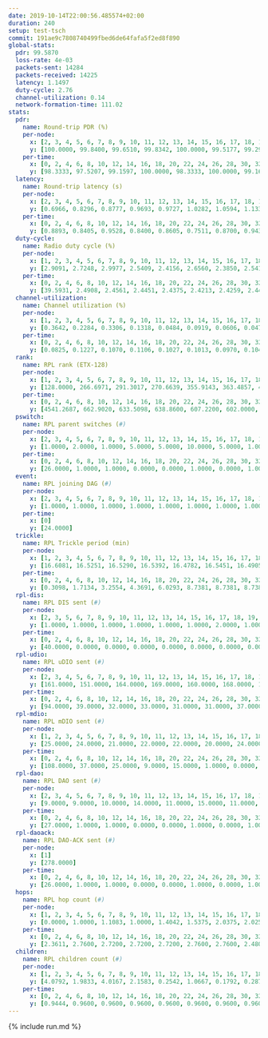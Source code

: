 ```yaml
---
date: 2019-10-14T22:00:56.485574+02:00
duration: 240
setup: test-tsch
commit: 191ae9c7808740499fbed6de64fafa5f2ed8f890
global-stats:
  pdr: 99.5870
  loss-rate: 4e-03
  packets-sent: 14284
  packets-received: 14225
  latency: 1.1497
  duty-cycle: 2.76
  channel-utilization: 0.14
  network-formation-time: 111.02
stats:
  pdr:
    name: Round-trip PDR (%)
    per-node:
      x: [2, 3, 4, 5, 6, 7, 8, 9, 10, 11, 12, 13, 14, 15, 16, 17, 18, 19, 20, 21, 22, 23, 24, 25]
      y: [100.0000, 99.8400, 99.6510, 99.8342, 100.0000, 99.5177, 99.2982, 99.2883, 99.6558, 99.8344, 99.8413, 100.0000, 99.3300, 99.4774, 99.8358, 99.6667, 99.3367, 99.3186, 99.1468, 99.1935, 100.0000, 99.4819, 99.3031, 99.1379]
    per-time:
      x: [0, 2, 4, 6, 8, 10, 12, 14, 16, 18, 20, 22, 24, 26, 28, 30, 32, 34, 36, 38, 40, 42, 44, 46, 48, 50, 52, 54, 56, 58, 60, 62, 64, 66, 68, 70, 72, 74, 76, 78, 80, 82, 84, 86, 88, 90, 92, 94, 96, 98, 100, 102, 104, 106, 108, 110, 112, 114, 116, 118, 120, 122, 124, 126, 128, 130, 132, 134, 136, 138, 140, 142, 144, 146, 148, 150, 152, 154, 156, 158, 160, 162, 164, 166, 168, 170, 172, 174, 176, 178, 180, 182, 184, 186, 188, 190, 192, 194, 196, 198, 200, 202, 204, 206, 208, 210, 212, 214, 216, 218, 220, 222, 224, 226, 228, 230, 232, 234, 236, 238]
      y: [98.3333, 97.5207, 99.1597, 100.0000, 98.3333, 100.0000, 99.1667, 99.1597, 98.3471, 99.1597, 100.0000, 100.0000, 100.0000, 100.0000, 96.6942, 100.0000, 100.0000, 99.1667, 100.0000, 100.0000, 100.0000, 100.0000, 100.0000, 100.0000, 100.0000, 100.0000, 100.0000, 100.0000, 100.0000, 100.0000, 100.0000, 100.0000, 100.0000, 100.0000, 99.1667, 100.0000, 100.0000, 99.1667, 100.0000, 100.0000, 100.0000, 100.0000, 99.1667, 100.0000, 99.1667, 100.0000, 100.0000, 97.5000, 99.1667, 100.0000, 100.0000, 100.0000, 100.0000, 100.0000, 98.3333, 100.0000, 100.0000, 100.0000, 99.1667, 98.3333, 100.0000, 100.0000, 100.0000, 98.3333, 100.0000, 100.0000, 97.5000, 99.1597, 100.0000, 99.1667, 100.0000, 99.1667, 99.1667, 99.1667, 99.1667, 99.1667, 99.1667, 100.0000, 99.1667, 100.0000, 100.0000, 100.0000, 100.0000, 99.1667, 98.3333, 100.0000, 100.0000, 100.0000, 100.0000, 100.0000, 100.0000, 100.0000, 100.0000, 100.0000, 100.0000, 99.1667, 100.0000, 100.0000, 100.0000, 100.0000, 99.1667, 99.1667, 100.0000, 100.0000, 98.3333, 100.0000, 100.0000, 100.0000, 99.1667, 99.1667, 100.0000, 100.0000, 99.1667, 100.0000, 100.0000, 100.0000, 100.0000, 100.0000, 97.5000, 100.0000]
  latency:
    name: Round-trip latency (s)
    per-node:
      x: [2, 3, 4, 5, 6, 7, 8, 9, 10, 11, 12, 13, 14, 15, 16, 17, 18, 19, 20, 21, 22, 23, 24, 25]
      y: [0.6966, 0.8296, 0.8777, 0.9693, 0.9727, 1.0282, 1.0594, 1.1333, 0.9966, 1.1952, 1.1524, 0.9445, 1.1768, 1.1603, 1.0364, 1.2608, 1.1862, 1.1867, 1.4204, 1.4258, 1.3464, 1.5839, 1.4834, 1.5181]
    per-time:
      x: [0, 2, 4, 6, 8, 10, 12, 14, 16, 18, 20, 22, 24, 26, 28, 30, 32, 34, 36, 38, 40, 42, 44, 46, 48, 50, 52, 54, 56, 58, 60, 62, 64, 66, 68, 70, 72, 74, 76, 78, 80, 82, 84, 86, 88, 90, 92, 94, 96, 98, 100, 102, 104, 106, 108, 110, 112, 114, 116, 118, 120, 122, 124, 126, 128, 130, 132, 134, 136, 138, 140, 142, 144, 146, 148, 150, 152, 154, 156, 158, 160, 162, 164, 166, 168, 170, 172, 174, 176, 178, 180, 182, 184, 186, 188, 190, 192, 194, 196, 198, 200, 202, 204, 206, 208, 210, 212, 214, 216, 218, 220, 222, 224, 226, 228, 230, 232, 234, 236, 238]
      y: [0.8893, 0.8405, 0.9528, 0.8400, 0.8605, 0.7511, 0.8700, 0.9432, 0.8579, 0.9027, 0.8245, 0.8234, 0.8505, 0.8367, 0.7906, 0.7135, 0.7237, 0.7028, 0.6959, 0.7409, 0.7269, 0.6310, 0.7414, 0.6536, 0.6948, 0.7081, 0.6780, 0.7911, 0.7312, 0.7460, 0.7341, 0.6992, 0.6367, 0.6578, 0.6528, 0.7219, 0.7813, 0.7453, 0.7493, 0.7052, 0.6633, 0.7235, 0.7904, 0.8045, 0.7602, 0.7259, 0.7200, 0.8486, 0.9246, 0.8477, 0.9135, 0.9933, 0.8828, 0.9507, 1.0411, 0.9945, 0.8542, 0.8511, 0.8379, 1.2650, 1.2919, 0.9780, 1.0028, 0.9429, 0.8561, 1.3221, 1.6987, 1.5027, 1.2727, 1.1375, 0.9856, 1.3308, 1.6815, 1.6455, 1.4733, 1.1876, 0.9479, 1.3360, 1.6515, 1.6305, 1.5994, 1.6018, 1.3863, 1.4554, 1.6387, 1.6257, 1.6039, 1.6291, 1.6051, 1.6033, 1.6572, 1.6171, 1.5976, 1.5780, 1.6324, 1.6011, 1.6280, 1.6539, 1.6237, 1.6766, 1.6453, 1.6084, 1.5487, 1.6227, 1.6052, 1.5959, 1.6417, 1.5835, 1.6270, 1.5865, 1.6195, 1.6476, 1.6986, 1.6438, 1.6451, 1.6462, 1.6159, 1.6363, 1.7129, 2.0950]
  duty-cycle:
    name: Radio duty cycle (%)
    per-node:
      x: [1, 2, 3, 4, 5, 6, 7, 8, 9, 10, 11, 12, 13, 14, 15, 16, 17, 18, 19, 20, 21, 22, 23, 24, 25]
      y: [2.9091, 2.7248, 2.9977, 2.5409, 2.4156, 2.6560, 2.3850, 2.5413, 2.5864, 2.6234, 2.6920, 2.7376, 2.8729, 2.5868, 2.7215, 2.8174, 2.7616, 2.8231, 2.7574, 2.8952, 2.8031, 2.7604, 2.8053, 2.8940, 2.9256]
    per-time:
      x: [0, 2, 4, 6, 8, 10, 12, 14, 16, 18, 20, 22, 24, 26, 28, 30, 32, 34, 36, 38, 40, 42, 44, 46, 48, 50, 52, 54, 56, 58, 60, 62, 64, 66, 68, 70, 72, 74, 76, 78, 80, 82, 84, 86, 88, 90, 92, 94, 96, 98, 100, 102, 104, 106, 108, 110, 112, 114, 116, 118, 120, 122, 124, 126, 128, 130, 132, 134, 136, 138, 140, 142, 144, 146, 148, 150, 152, 154, 156, 158, 160, 162, 164, 166, 168, 170, 172, 174, 176, 178, 180, 182, 184, 186, 188, 190, 192, 194, 196, 198, 200, 202, 204, 206, 208, 210, 212, 214, 216, 218, 220, 222, 224, 226, 228, 230, 232, 234, 236, 238]
      y: [39.5931, 2.4908, 2.4561, 2.4451, 2.4375, 2.4213, 2.4259, 2.4443, 2.4496, 2.4376, 2.4581, 2.4313, 2.4301, 2.4270, 2.4448, 2.4333, 2.3987, 2.4108, 2.4046, 2.4073, 2.4068, 2.4054, 2.3887, 2.4178, 2.4023, 2.3989, 2.4028, 2.3933, 2.4353, 2.4172, 2.3891, 2.4221, 2.4138, 2.3934, 2.3986, 2.3877, 2.3953, 2.3949, 2.4085, 2.4097, 2.4019, 2.3982, 2.4049, 2.4248, 2.4034, 2.4028, 2.3968, 2.4059, 2.4277, 2.4338, 2.4099, 2.4285, 2.4285, 2.4185, 2.3930, 2.4145, 2.3942, 2.4299, 2.4018, 2.4046, 2.3929, 2.4075, 2.3872, 2.3978, 2.4032, 2.3989, 2.3970, 2.4033, 2.4057, 2.3996, 2.4091, 2.4190, 2.3996, 2.4198, 2.4313, 2.4149, 2.4189, 3.0738, 2.8702, 2.8455, 2.6557, 2.4024, 2.4111, 2.4214, 2.4146, 2.4278, 2.4072, 2.4053, 2.4055, 2.3967, 2.4178, 2.4099, 2.4130, 2.4098, 2.4023, 2.4006, 2.4164, 2.4057, 2.4139, 2.4070, 2.4058, 2.4149, 2.4107, 2.3980, 2.4199, 2.4126, 2.4111, 2.4229, 2.4075, 2.4216, 2.4161, 2.4126, 2.4389, 2.4322, 2.4107, 2.4202, 2.4127, 2.4210, 2.4214, 2.4370]
  channel-utilization:
    name: Channel utilization (%)
    per-node:
      x: [1, 2, 3, 4, 5, 6, 7, 8, 9, 10, 11, 12, 13, 14, 15, 16, 17, 18, 19, 20, 21, 22, 23, 24, 25]
      y: [0.3642, 0.2284, 0.3306, 0.1318, 0.0484, 0.0919, 0.0606, 0.0472, 0.0511, 0.0605, 0.0332, 0.0332, 0.2810, 0.0326, 0.0559, 0.1877, 0.0696, 0.0745, 0.0458, 0.0402, 0.0619, 0.0481, 0.0320, 0.0311, 0.0343]
    per-time:
      x: [0, 2, 4, 6, 8, 10, 12, 14, 16, 18, 20, 22, 24, 26, 28, 30, 32, 34, 36, 38, 40, 42, 44, 46, 48, 50, 52, 54, 56, 58, 60, 62, 64, 66, 68, 70, 72, 74, 76, 78, 80, 82, 84, 86, 88, 90, 92, 94, 96, 98, 100, 102, 104, 106, 108, 110, 112, 114, 116, 118, 120, 122, 124, 126, 128, 130, 132, 134, 136, 138, 140, 142, 144, 146, 148, 150, 152, 154, 156, 158, 160, 162, 164, 166, 168, 170, 172, 174, 176, 178, 180, 182, 184, 186, 188, 190, 192, 194, 196, 198, 200, 202, 204, 206, 208, 210, 212, 214, 216, 218, 220, 222, 224, 226, 228, 230, 232, 234, 236, 238]
      y: [0.0825, 0.1227, 0.1070, 0.1106, 0.1027, 0.1013, 0.0970, 0.1040, 0.1089, 0.1101, 0.1144, 0.1013, 0.1026, 0.0922, 0.1104, 0.1019, 0.0861, 0.0860, 0.0944, 0.0906, 0.0878, 0.0872, 0.0844, 0.0903, 0.0855, 0.0852, 0.0865, 0.0846, 0.1012, 0.0956, 0.0853, 0.0961, 0.0895, 0.0844, 0.0836, 0.0814, 0.0847, 0.0825, 0.0927, 0.0918, 0.0880, 0.0845, 0.0865, 0.0974, 0.0882, 0.0902, 0.0844, 0.0864, 0.1002, 0.1016, 0.0924, 0.1038, 0.0984, 0.0983, 0.0785, 0.0949, 0.0843, 0.1012, 0.0871, 0.0901, 0.0846, 0.0907, 0.0830, 0.0907, 0.0942, 0.0854, 0.0860, 0.0905, 0.0926, 0.0883, 0.0974, 0.0988, 0.0860, 0.0972, 0.0997, 0.0925, 0.0932, 0.4324, 0.2944, 0.2868, 0.1837, 0.0872, 0.0946, 0.0939, 0.0915, 0.0955, 0.0856, 0.0880, 0.0876, 0.0834, 0.0921, 0.0910, 0.0894, 0.0863, 0.0858, 0.0859, 0.0917, 0.0890, 0.0926, 0.0887, 0.0914, 0.0910, 0.0849, 0.0829, 0.0941, 0.0881, 0.0908, 0.0929, 0.0839, 0.0936, 0.0940, 0.0853, 0.0996, 0.0979, 0.0905, 0.0935, 0.0906, 0.0928, 0.0938, 0.1026]
  rank:
    name: RPL rank (ETX-128)
    per-node:
      x: [1, 2, 3, 4, 5, 6, 7, 8, 9, 10, 11, 12, 13, 14, 15, 16, 17, 18, 19, 20, 21, 22, 23, 24, 25]
      y: [128.0000, 266.6971, 291.3017, 270.6639, 355.9143, 363.4857, 439.7120, 476.9837, 469.8423, 435.6452, 571.0488, 700.4262, 461.3649, 841.8381, 780.3811, 488.7045, 770.2757, 586.6286, 627.4367, 670.4960, 618.3388, 631.4733, 741.4819, 735.4462, 751.2778]
    per-time:
      x: [0, 2, 4, 6, 8, 10, 12, 14, 16, 18, 20, 22, 24, 26, 28, 30, 32, 34, 36, 38, 40, 42, 44, 46, 48, 50, 52, 54, 56, 58, 60, 62, 64, 66, 68, 70, 72, 74, 76, 78, 80, 82, 84, 86, 88, 90, 92, 94, 96, 98, 100, 102, 104, 106, 108, 110, 112, 114, 116, 118, 120, 122, 124, 126, 128, 130, 132, 134, 136, 138, 140, 142, 144, 146, 148, 150, 152, 154, 156, 158, 160, 162, 164, 166, 168, 170, 172, 174, 176, 178, 180, 182, 184, 186, 188, 190, 192, 194, 196, 198, 200, 202, 204, 206, 208, 210, 212, 214, 216, 218, 220, 222, 224, 226, 228, 230, 232, 234, 236, 238]
      y: [4541.2687, 662.9020, 633.5098, 638.8600, 607.2200, 602.0000, 590.7000, 573.0980, 576.6471, 575.9623, 575.5800, 565.7800, 565.7400, 551.1569, 558.5192, 548.2353, 536.0400, 526.7600, 532.3333, 527.5600, 526.7200, 522.3600, 520.0600, 523.7451, 500.9600, 484.7400, 489.9800, 490.7400, 499.0000, 495.2200, 493.5600, 492.1455, 469.5200, 459.4200, 459.2800, 461.0800, 458.0400, 463.2941, 472.8704, 469.7600, 464.0400, 461.3137, 458.8600, 478.5490, 488.7000, 486.0200, 486.5294, 476.8654, 501.5614, 486.4902, 474.3600, 477.9800, 496.7400, 498.7400, 492.6667, 493.7255, 491.9649, 483.6154, 469.2353, 478.7400, 484.5098, 489.7647, 480.3137, 478.3529, 482.4231, 471.2200, 468.1176, 472.7647, 473.3200, 486.5400, 500.1765, 488.6226, 490.6923, 492.6981, 481.4151, 479.7400, 473.4400, 476.3725, 436.9826, 514.1078, 440.4933, 463.0189, 475.9273, 460.0000, 467.3137, 481.7647, 465.1600, 467.6275, 460.2400, 457.0800, 462.9231, 452.7059, 456.6200, 461.7600, 459.9400, 461.6200, 466.6600, 464.4400, 459.3333, 459.6400, 465.7885, 482.8627, 481.9800, 487.7692, 487.9000, 493.2941, 480.7692, 482.2600, 481.5600, 482.4717, 504.5882, 507.0588, 508.7308, 490.5185, 482.2600, 485.0769, 475.1600, 470.7500, 474.3600, 479.4314]
  pswitch:
    name: RPL parent switches (#)
    per-node:
      x: [2, 3, 4, 5, 6, 7, 8, 9, 10, 11, 12, 13, 14, 15, 16, 17, 18, 19, 20, 21, 22, 23, 24, 25]
      y: [1.0000, 2.0000, 1.0000, 5.0000, 5.0000, 10.0000, 5.0000, 1.0000, 8.0000, 7.0000, 4.0000, 4.0000, 7.0000, 4.0000, 7.0000, 3.0000, 6.0000, 6.0000, 11.0000, 3.0000, 4.0000, 10.0000, 12.0000, 13.0000]
    per-time:
      x: [0, 2, 4, 6, 8, 10, 12, 14, 16, 18, 20, 22, 24, 26, 28, 30, 32, 34, 36, 38, 40, 42, 44, 46, 48, 50, 52, 54, 56, 58, 60, 62, 64, 66, 68, 70, 72, 74, 76, 78, 80, 82, 84, 86, 88, 90, 92, 94, 96, 98, 100, 102, 104, 106, 108, 110, 112, 114, 116, 118, 120, 122, 124, 126, 128, 130, 132, 134, 136, 138, 140, 142, 144, 146, 148, 150, 152, 154, 156, 158, 160, 162, 164, 166, 168, 170, 172, 174, 176, 178, 180, 182, 184, 186, 188, 190, 192, 194, 196, 198, 200, 202, 204, 206, 208, 210, 212, 214, 216, 218, 220, 222, 224, 226, 228, 230, 232, 234, 236, 238]
      y: [26.0000, 1.0000, 1.0000, 0.0000, 0.0000, 1.0000, 0.0000, 1.0000, 1.0000, 3.0000, 0.0000, 0.0000, 0.0000, 1.0000, 2.0000, 1.0000, 0.0000, 0.0000, 1.0000, 0.0000, 0.0000, 0.0000, 0.0000, 1.0000, 0.0000, 0.0000, 0.0000, 0.0000, 0.0000, 0.0000, 0.0000, 5.0000, 0.0000, 0.0000, 0.0000, 0.0000, 0.0000, 1.0000, 4.0000, 0.0000, 0.0000, 1.0000, 0.0000, 1.0000, 0.0000, 0.0000, 1.0000, 2.0000, 7.0000, 1.0000, 0.0000, 0.0000, 0.0000, 0.0000, 1.0000, 1.0000, 7.0000, 2.0000, 1.0000, 0.0000, 1.0000, 1.0000, 1.0000, 1.0000, 2.0000, 0.0000, 1.0000, 1.0000, 0.0000, 0.0000, 1.0000, 3.0000, 2.0000, 3.0000, 3.0000, 0.0000, 0.0000, 1.0000, 2.0000, 0.0000, 1.0000, 3.0000, 5.0000, 1.0000, 1.0000, 1.0000, 0.0000, 1.0000, 0.0000, 0.0000, 2.0000, 1.0000, 0.0000, 0.0000, 0.0000, 0.0000, 0.0000, 0.0000, 1.0000, 0.0000, 2.0000, 1.0000, 0.0000, 2.0000, 0.0000, 1.0000, 2.0000, 0.0000, 0.0000, 3.0000, 1.0000, 1.0000, 2.0000, 4.0000, 0.0000, 2.0000, 0.0000, 2.0000, 0.0000, 1.0000]
  event:
    name: RPL joining DAG (#)
    per-node:
      x: [2, 3, 4, 5, 6, 7, 8, 9, 10, 11, 12, 13, 14, 15, 16, 17, 18, 19, 20, 21, 22, 23, 24, 25]
      y: [1.0000, 1.0000, 1.0000, 1.0000, 1.0000, 1.0000, 1.0000, 1.0000, 1.0000, 1.0000, 1.0000, 1.0000, 1.0000, 1.0000, 1.0000, 1.0000, 1.0000, 1.0000, 1.0000, 1.0000, 1.0000, 1.0000, 1.0000, 1.0000]
    per-time:
      x: [0]
      y: [24.0000]
  trickle:
    name: RPL Trickle period (min)
    per-node:
      x: [1, 2, 3, 4, 5, 6, 7, 8, 9, 10, 11, 12, 13, 14, 15, 16, 17, 18, 19, 20, 21, 22, 23, 24, 25]
      y: [16.6081, 16.5251, 16.5290, 16.5392, 16.4782, 16.5451, 16.4905, 16.4737, 16.5296, 16.5516, 16.5438, 16.4982, 17.3413, 16.5454, 16.5340, 16.4747, 16.5301, 16.5913, 16.6091, 16.5730, 16.5984, 16.5840, 16.6044, 16.5673, 16.5709]
    per-time:
      x: [0, 2, 4, 6, 8, 10, 12, 14, 16, 18, 20, 22, 24, 26, 28, 30, 32, 34, 36, 38, 40, 42, 44, 46, 48, 50, 52, 54, 56, 58, 60, 62, 64, 66, 68, 70, 72, 74, 76, 78, 80, 82, 84, 86, 88, 90, 92, 94, 96, 98, 100, 102, 104, 106, 108, 110, 112, 114, 116, 118, 120, 122, 124, 126, 128, 130, 132, 134, 136, 138, 140, 142, 144, 146, 148, 150, 152, 154, 156, 158, 160, 162, 164, 166, 168, 170, 172, 174, 176, 178, 180, 182, 184, 186, 188, 190, 192, 194, 196, 198, 200, 202, 204, 206, 208, 210, 212, 214, 216, 218, 220, 222, 224, 226, 228, 230, 232, 234, 236, 238]
      y: [0.3098, 1.7134, 3.2554, 4.3691, 6.0293, 8.7381, 8.7381, 8.7381, 8.7381, 16.9817, 17.4763, 17.4763, 17.4763, 17.4763, 17.4763, 17.4763, 17.4763, 17.4763, 17.4763, 17.4763, 17.4763, 17.4763, 17.4763, 17.4763, 17.4763, 17.4763, 17.4763, 17.4763, 17.4763, 17.4763, 17.4763, 17.4763, 17.4763, 17.4763, 17.4763, 17.4763, 17.4763, 17.4763, 17.4763, 17.4763, 17.4763, 17.4763, 17.4763, 17.4763, 17.4763, 17.4763, 17.4763, 17.4763, 17.4763, 17.4763, 17.4763, 17.4763, 17.4763, 17.4763, 17.4763, 17.4763, 17.4763, 17.4763, 17.4763, 17.4763, 17.4763, 17.4763, 17.4763, 17.4763, 17.4763, 17.4763, 17.4763, 17.4763, 17.4763, 17.4763, 17.4763, 17.4763, 17.4763, 17.4763, 17.4763, 17.4763, 17.4763, 17.4763, 17.4763, 17.4763, 17.4763, 17.4763, 17.4763, 17.4763, 17.4763, 17.4763, 17.4763, 17.4763, 17.4763, 17.4763, 17.4763, 17.4763, 17.4763, 17.4763, 17.4763, 17.4763, 17.4763, 17.4763, 17.4763, 17.4763, 17.4763, 17.4763, 17.4763, 17.4763, 17.4763, 17.4763, 17.4763, 17.4763, 17.4763, 17.4763, 17.4763, 17.4763, 17.4763, 17.4763, 17.4763, 17.4763, 17.4763, 17.4763, 17.4763, 17.4763]
  rpl-dis:
    name: RPL DIS sent (#)
    per-node:
      x: [2, 3, 5, 6, 7, 8, 9, 10, 11, 12, 13, 14, 15, 16, 17, 18, 19, 20, 21, 22, 23, 24, 25]
      y: [1.0000, 1.0000, 1.0000, 1.0000, 1.0000, 1.0000, 2.0000, 1.0000, 2.0000, 2.0000, 11.0000, 1.0000, 2.0000, 1.0000, 1.0000, 4.0000, 2.0000, 3.0000, 2.0000, 2.0000, 2.0000, 3.0000, 3.0000]
    per-time:
      x: [0, 2, 4, 6, 8, 10, 12, 14, 16, 18, 20, 22, 24, 26, 28, 30, 32, 34, 36, 38, 40, 42, 44, 46, 48, 50, 52, 54, 56, 58, 60, 62, 64, 66, 68, 70, 72, 74, 76, 78, 80, 82, 84, 86, 88, 90, 92, 94, 96, 98, 100, 102, 104, 106, 108, 110, 112, 114, 116, 118, 120, 122, 124, 126, 128, 130, 132, 134, 136, 138, 140, 142, 144, 146, 148, 150, 152, 154, 156, 158, 160]
      y: [40.0000, 0.0000, 0.0000, 0.0000, 0.0000, 0.0000, 0.0000, 0.0000, 0.0000, 0.0000, 0.0000, 0.0000, 0.0000, 0.0000, 0.0000, 0.0000, 0.0000, 0.0000, 0.0000, 0.0000, 0.0000, 0.0000, 0.0000, 0.0000, 0.0000, 0.0000, 0.0000, 0.0000, 0.0000, 0.0000, 0.0000, 0.0000, 0.0000, 0.0000, 0.0000, 0.0000, 0.0000, 0.0000, 0.0000, 0.0000, 0.0000, 0.0000, 0.0000, 0.0000, 0.0000, 0.0000, 0.0000, 0.0000, 0.0000, 0.0000, 0.0000, 0.0000, 0.0000, 0.0000, 0.0000, 0.0000, 0.0000, 0.0000, 0.0000, 0.0000, 0.0000, 0.0000, 0.0000, 0.0000, 0.0000, 0.0000, 0.0000, 0.0000, 0.0000, 0.0000, 0.0000, 0.0000, 0.0000, 0.0000, 0.0000, 0.0000, 0.0000, 0.0000, 1.0000, 4.0000, 5.0000]
  rpl-udio:
    name: RPL uDIO sent (#)
    per-node:
      x: [2, 3, 4, 5, 6, 7, 8, 9, 10, 11, 12, 13, 14, 15, 16, 17, 18, 19, 20, 21, 22, 23, 24, 25]
      y: [161.0000, 151.0000, 164.0000, 169.0000, 160.0000, 168.0000, 170.0000, 164.0000, 163.0000, 167.0000, 164.0000, 174.0000, 165.0000, 174.0000, 167.0000, 169.0000, 162.0000, 168.0000, 170.0000, 162.0000, 174.0000, 174.0000, 167.0000, 170.0000]
    per-time:
      x: [0, 2, 4, 6, 8, 10, 12, 14, 16, 18, 20, 22, 24, 26, 28, 30, 32, 34, 36, 38, 40, 42, 44, 46, 48, 50, 52, 54, 56, 58, 60, 62, 64, 66, 68, 70, 72, 74, 76, 78, 80, 82, 84, 86, 88, 90, 92, 94, 96, 98, 100, 102, 104, 106, 108, 110, 112, 114, 116, 118, 120, 122, 124, 126, 128, 130, 132, 134, 136, 138, 140, 142, 144, 146, 148, 150, 152, 154, 156, 158, 160, 162, 164, 166, 168, 170, 172, 174, 176, 178, 180, 182, 184, 186, 188, 190, 192, 194, 196, 198, 200, 202, 204, 206, 208, 210, 212, 214, 216, 218, 220, 222, 224, 226, 228, 230, 232, 234, 236, 238]
      y: [94.0000, 39.0000, 32.0000, 33.0000, 31.0000, 31.0000, 37.0000, 31.0000, 31.0000, 35.0000, 33.0000, 34.0000, 36.0000, 31.0000, 29.0000, 35.0000, 32.0000, 29.0000, 37.0000, 31.0000, 35.0000, 32.0000, 35.0000, 32.0000, 30.0000, 33.0000, 30.0000, 35.0000, 30.0000, 33.0000, 34.0000, 34.0000, 31.0000, 30.0000, 36.0000, 30.0000, 28.0000, 32.0000, 35.0000, 34.0000, 32.0000, 32.0000, 32.0000, 32.0000, 32.0000, 35.0000, 32.0000, 34.0000, 34.0000, 35.0000, 28.0000, 33.0000, 31.0000, 34.0000, 31.0000, 36.0000, 32.0000, 35.0000, 29.0000, 35.0000, 32.0000, 37.0000, 31.0000, 30.0000, 35.0000, 37.0000, 24.0000, 30.0000, 32.0000, 38.0000, 35.0000, 32.0000, 32.0000, 31.0000, 31.0000, 29.0000, 30.0000, 34.0000, 49.0000, 39.0000, 34.0000, 34.0000, 35.0000, 29.0000, 31.0000, 39.0000, 34.0000, 34.0000, 32.0000, 31.0000, 39.0000, 29.0000, 33.0000, 33.0000, 29.0000, 30.0000, 31.0000, 30.0000, 29.0000, 39.0000, 27.0000, 29.0000, 33.0000, 29.0000, 34.0000, 37.0000, 32.0000, 37.0000, 35.0000, 32.0000, 32.0000, 31.0000, 39.0000, 33.0000, 28.0000, 33.0000, 34.0000, 34.0000, 33.0000, 28.0000]
  rpl-mdio:
    name: RPL mDIO sent (#)
    per-node:
      x: [1, 2, 3, 4, 5, 6, 7, 8, 9, 10, 11, 12, 13, 14, 15, 16, 17, 18, 19, 20, 21, 22, 23, 24, 25]
      y: [25.0000, 24.0000, 21.0000, 22.0000, 22.0000, 20.0000, 24.0000, 23.0000, 21.0000, 20.0000, 20.0000, 21.0000, 20.0000, 20.0000, 20.0000, 21.0000, 21.0000, 20.0000, 21.0000, 20.0000, 20.0000, 20.0000, 21.0000, 20.0000, 20.0000]
    per-time:
      x: [0, 2, 4, 6, 8, 10, 12, 14, 16, 18, 20, 22, 24, 26, 28, 30, 32, 34, 36, 38, 40, 42, 44, 46, 48, 50, 52, 54, 56, 58, 60, 62, 64, 66, 68, 70, 72, 74, 76, 78, 80, 82, 84, 86, 88, 90, 92, 94, 96, 98, 100, 102, 104, 106, 108, 110, 112, 114, 116, 118, 120, 122, 124, 126, 128, 130, 132, 134, 136, 138, 140, 142, 144, 146, 148, 150, 152, 154, 156, 158, 160, 162, 164, 166, 168, 170, 172, 174, 176, 178, 180, 182, 184, 186, 188, 190, 192, 194, 196, 198, 200, 202, 204, 206, 208, 210, 212, 214, 216, 218, 220, 222, 224, 226, 228, 230, 232, 234, 236, 238]
      y: [108.0000, 37.0000, 25.0000, 9.0000, 15.0000, 1.0000, 0.0000, 12.0000, 13.0000, 0.0000, 0.0000, 0.0000, 0.0000, 4.0000, 5.0000, 8.0000, 1.0000, 7.0000, 0.0000, 0.0000, 0.0000, 0.0000, 4.0000, 6.0000, 5.0000, 8.0000, 2.0000, 0.0000, 0.0000, 0.0000, 1.0000, 6.0000, 4.0000, 8.0000, 5.0000, 1.0000, 0.0000, 0.0000, 0.0000, 1.0000, 7.0000, 7.0000, 6.0000, 3.0000, 1.0000, 0.0000, 0.0000, 0.0000, 2.0000, 2.0000, 2.0000, 13.0000, 6.0000, 0.0000, 0.0000, 0.0000, 0.0000, 4.0000, 7.0000, 6.0000, 7.0000, 1.0000, 0.0000, 0.0000, 0.0000, 0.0000, 10.0000, 4.0000, 4.0000, 7.0000, 0.0000, 0.0000, 0.0000, 0.0000, 1.0000, 4.0000, 6.0000, 8.0000, 5.0000, 1.0000, 0.0000, 0.0000, 0.0000, 3.0000, 4.0000, 4.0000, 5.0000, 9.0000, 0.0000, 0.0000, 0.0000, 0.0000, 6.0000, 9.0000, 3.0000, 4.0000, 3.0000, 0.0000, 0.0000, 0.0000, 0.0000, 8.0000, 4.0000, 3.0000, 9.0000, 1.0000, 0.0000, 0.0000, 0.0000, 0.0000, 7.0000, 5.0000, 11.0000, 2.0000, 0.0000, 0.0000, 0.0000, 0.0000, 2.0000, 5.0000]
  rpl-dao:
    name: RPL DAO sent (#)
    per-node:
      x: [2, 3, 4, 5, 6, 7, 8, 9, 10, 11, 12, 13, 14, 15, 16, 17, 18, 19, 20, 21, 22, 23, 24, 25]
      y: [9.0000, 9.0000, 10.0000, 14.0000, 11.0000, 15.0000, 11.0000, 10.0000, 12.0000, 13.0000, 11.0000, 11.0000, 11.0000, 11.0000, 12.0000, 11.0000, 14.0000, 13.0000, 13.0000, 9.0000, 11.0000, 13.0000, 15.0000, 15.0000]
    per-time:
      x: [0, 2, 4, 6, 8, 10, 12, 14, 16, 18, 20, 22, 24, 26, 28, 30, 32, 34, 36, 38, 40, 42, 44, 46, 48, 50, 52, 54, 56, 58, 60, 62, 64, 66, 68, 70, 72, 74, 76, 78, 80, 82, 84, 86, 88, 90, 92, 94, 96, 98, 100, 102, 104, 106, 108, 110, 112, 114, 116, 118, 120, 122, 124, 126, 128, 130, 132, 134, 136, 138, 140, 142, 144, 146, 148, 150, 152, 154, 156, 158, 160, 162, 164, 166, 168, 170, 172, 174, 176, 178, 180, 182, 184, 186, 188, 190, 192, 194, 196, 198, 200, 202, 204, 206, 208, 210, 212, 214, 216, 218, 220, 222, 224, 226, 228, 230, 232, 234, 236, 238]
      y: [27.0000, 1.0000, 1.0000, 0.0000, 0.0000, 1.0000, 0.0000, 1.0000, 1.0000, 3.0000, 0.0000, 0.0000, 0.0000, 1.0000, 15.0000, 3.0000, 1.0000, 0.0000, 1.0000, 1.0000, 0.0000, 0.0000, 1.0000, 4.0000, 1.0000, 0.0000, 0.0000, 1.0000, 9.0000, 6.0000, 1.0000, 5.0000, 0.0000, 1.0000, 0.0000, 0.0000, 1.0000, 2.0000, 5.0000, 0.0000, 0.0000, 2.0000, 2.0000, 11.0000, 1.0000, 3.0000, 1.0000, 3.0000, 6.0000, 1.0000, 0.0000, 1.0000, 2.0000, 0.0000, 1.0000, 3.0000, 8.0000, 6.0000, 1.0000, 1.0000, 1.0000, 1.0000, 3.0000, 2.0000, 2.0000, 0.0000, 2.0000, 1.0000, 0.0000, 2.0000, 5.0000, 9.0000, 3.0000, 5.0000, 4.0000, 0.0000, 2.0000, 2.0000, 2.0000, 0.0000, 1.0000, 2.0000, 5.0000, 2.0000, 3.0000, 3.0000, 3.0000, 2.0000, 2.0000, 0.0000, 3.0000, 2.0000, 3.0000, 0.0000, 1.0000, 2.0000, 1.0000, 0.0000, 4.0000, 3.0000, 4.0000, 2.0000, 2.0000, 2.0000, 1.0000, 2.0000, 5.0000, 0.0000, 1.0000, 3.0000, 3.0000, 1.0000, 6.0000, 6.0000, 2.0000, 2.0000, 1.0000, 4.0000, 1.0000, 1.0000]
  rpl-daoack:
    name: RPL DAO-ACK sent (#)
    per-node:
      x: [1]
      y: [278.0000]
    per-time:
      x: [0, 2, 4, 6, 8, 10, 12, 14, 16, 18, 20, 22, 24, 26, 28, 30, 32, 34, 36, 38, 40, 42, 44, 46, 48, 50, 52, 54, 56, 58, 60, 62, 64, 66, 68, 70, 72, 74, 76, 78, 80, 82, 84, 86, 88, 90, 92, 94, 96, 98, 100, 102, 104, 106, 108, 110, 112, 114, 116, 118, 120, 122, 124, 126, 128, 130, 132, 134, 136, 138, 140, 142, 144, 146, 148, 150, 152, 154, 156, 158, 160, 162, 164, 166, 168, 170, 172, 174, 176, 178, 180, 182, 184, 186, 188, 190, 192, 194, 196, 198, 200, 202, 204, 206, 208, 210, 212, 214, 216, 218, 220, 222, 224, 226, 228, 230, 232, 234, 236, 238]
      y: [26.0000, 1.0000, 1.0000, 0.0000, 0.0000, 1.0000, 0.0000, 1.0000, 1.0000, 3.0000, 0.0000, 0.0000, 0.0000, 1.0000, 16.0000, 2.0000, 1.0000, 0.0000, 1.0000, 1.0000, 0.0000, 0.0000, 1.0000, 4.0000, 1.0000, 0.0000, 0.0000, 1.0000, 9.0000, 6.0000, 1.0000, 5.0000, 0.0000, 1.0000, 0.0000, 0.0000, 1.0000, 2.0000, 5.0000, 0.0000, 0.0000, 2.0000, 2.0000, 10.0000, 1.0000, 3.0000, 1.0000, 3.0000, 5.0000, 1.0000, 0.0000, 1.0000, 2.0000, 0.0000, 1.0000, 3.0000, 8.0000, 6.0000, 1.0000, 1.0000, 1.0000, 2.0000, 2.0000, 2.0000, 2.0000, 0.0000, 2.0000, 1.0000, 0.0000, 2.0000, 5.0000, 8.0000, 3.0000, 3.0000, 4.0000, 0.0000, 2.0000, 2.0000, 2.0000, 0.0000, 1.0000, 2.0000, 5.0000, 2.0000, 3.0000, 3.0000, 3.0000, 2.0000, 2.0000, 0.0000, 3.0000, 2.0000, 3.0000, 0.0000, 1.0000, 2.0000, 1.0000, 0.0000, 4.0000, 3.0000, 4.0000, 2.0000, 2.0000, 2.0000, 1.0000, 3.0000, 4.0000, 0.0000, 1.0000, 3.0000, 3.0000, 1.0000, 6.0000, 6.0000, 2.0000, 2.0000, 1.0000, 4.0000, 1.0000, 1.0000]
  hops:
    name: RPL hop count (#)
    per-node:
      x: [1, 2, 3, 4, 5, 6, 7, 8, 9, 10, 11, 12, 13, 14, 15, 16, 17, 18, 19, 20, 21, 22, 23, 24, 25]
      y: [0.0000, 1.0000, 1.1083, 1.0000, 1.4042, 1.5375, 2.0375, 2.0250, 2.0000, 1.9417, 3.0000, 2.0669, 2.0042, 3.0000, 2.6151, 2.0962, 2.2678, 3.0042, 3.2636, 3.5649, 3.0962, 3.1674, 4.2008, 4.1004, 4.1674]
    per-time:
      x: [0, 2, 4, 6, 8, 10, 12, 14, 16, 18, 20, 22, 24, 26, 28, 30, 32, 34, 36, 38, 40, 42, 44, 46, 48, 50, 52, 54, 56, 58, 60, 62, 64, 66, 68, 70, 72, 74, 76, 78, 80, 82, 84, 86, 88, 90, 92, 94, 96, 98, 100, 102, 104, 106, 108, 110, 112, 114, 116, 118, 120, 122, 124, 126, 128, 130, 132, 134, 136, 138, 140, 142, 144, 146, 148, 150, 152, 154, 156, 158, 160, 162, 164, 166, 168, 170, 172, 174, 176, 178, 180, 182, 184, 186, 188, 190, 192, 194, 196, 198, 200, 202, 204, 206, 208, 210, 212, 214, 216, 218, 220, 222, 224, 226, 228, 230, 232, 234, 236, 238]
      y: [2.3611, 2.7600, 2.7200, 2.7200, 2.7200, 2.7600, 2.7600, 2.4800, 2.7600, 2.7600, 2.8000, 2.8000, 2.8000, 2.3600, 2.3200, 2.3200, 2.3200, 2.3200, 2.3400, 2.3600, 2.3600, 2.3600, 2.3600, 2.3600, 2.3600, 2.3600, 2.3600, 2.3600, 2.3600, 2.3600, 2.3600, 2.3400, 2.3200, 2.3200, 2.3200, 2.3200, 2.3200, 2.3200, 2.3200, 2.3200, 2.3200, 2.3000, 2.2800, 2.2800, 2.2800, 2.2800, 2.2800, 2.2600, 2.2600, 2.4400, 2.4400, 2.4400, 2.4400, 2.4400, 2.4000, 2.3600, 2.3600, 2.3600, 2.3600, 2.3600, 2.3600, 2.3200, 2.3200, 2.3000, 2.2400, 2.2400, 2.2800, 2.2800, 2.2800, 2.2800, 2.2800, 2.2400, 2.2400, 2.3200, 2.4000, 2.4000, 2.4000, 2.4400, 2.4200, 2.4000, 2.4000, 2.3800, 2.3600, 2.3600, 2.3200, 2.3200, 2.3200, 2.3200, 2.3200, 2.3200, 2.3400, 2.3600, 2.3600, 2.3600, 2.3600, 2.3600, 2.3600, 2.3600, 2.3400, 2.3200, 2.3200, 2.4000, 2.4000, 2.3600, 2.3600, 2.3600, 2.3600, 2.3600, 2.3600, 2.3600, 2.3600, 2.3600, 2.3600, 2.3600, 2.3600, 2.3600, 2.3600, 2.3600, 2.3600, 2.6000]
  children:
    name: RPL children count (#)
    per-node:
      x: [1, 2, 3, 4, 5, 6, 7, 8, 9, 10, 11, 12, 13, 14, 15, 16, 17, 18, 19, 20, 21, 22, 23, 24, 25]
      y: [4.0792, 1.9833, 4.0167, 2.1583, 0.2542, 1.0667, 0.1792, 0.2875, 0.3792, 0.7750, 0.0000, 0.0000, 1.1917, 0.0000, 0.3891, 2.9833, 0.7531, 1.3431, 0.4142, 0.2762, 0.8954, 0.5481, 0.0000, 0.0000, 0.0000]
    per-time:
      x: [0, 2, 4, 6, 8, 10, 12, 14, 16, 18, 20, 22, 24, 26, 28, 30, 32, 34, 36, 38, 40, 42, 44, 46, 48, 50, 52, 54, 56, 58, 60, 62, 64, 66, 68, 70, 72, 74, 76, 78, 80, 82, 84, 86, 88, 90, 92, 94, 96, 98, 100, 102, 104, 106, 108, 110, 112, 114, 116, 118, 120, 122, 124, 126, 128, 130, 132, 134, 136, 138, 140, 142, 144, 146, 148, 150, 152, 154, 156, 158, 160, 162, 164, 166, 168, 170, 172, 174, 176, 178, 180, 182, 184, 186, 188, 190, 192, 194, 196, 198, 200, 202, 204, 206, 208, 210, 212, 214, 216, 218, 220, 222, 224, 226, 228, 230, 232, 234, 236, 238]
      y: [0.9444, 0.9600, 0.9600, 0.9600, 0.9600, 0.9600, 0.9600, 0.9600, 0.9600, 0.9600, 0.9600, 0.9600, 0.9600, 0.9600, 0.9600, 0.9600, 0.9600, 0.9600, 0.9600, 0.9600, 0.9600, 0.9600, 0.9600, 0.9600, 0.9600, 0.9600, 0.9600, 0.9600, 0.9600, 0.9600, 0.9600, 0.9600, 0.9600, 0.9600, 0.9600, 0.9600, 0.9600, 0.9600, 0.9600, 0.9600, 0.9600, 0.9600, 0.9600, 0.9600, 0.9600, 0.9600, 0.9600, 0.9600, 0.9600, 0.9600, 0.9600, 0.9600, 0.9600, 0.9600, 0.9600, 0.9600, 0.9600, 0.9600, 0.9600, 0.9600, 0.9600, 0.9600, 0.9600, 0.9600, 0.9600, 0.9600, 0.9600, 0.9600, 0.9600, 0.9600, 0.9600, 0.9600, 0.9600, 0.9600, 0.9600, 0.9600, 0.9600, 0.9600, 0.9600, 0.9600, 0.9600, 0.9600, 0.9600, 0.9600, 0.9600, 0.9600, 0.9600, 0.9600, 0.9600, 0.9600, 0.9600, 0.9600, 0.9600, 0.9600, 0.9600, 0.9600, 0.9600, 0.9600, 0.9600, 0.9600, 0.9600, 0.9600, 0.9600, 0.9600, 0.9600, 0.9600, 0.9600, 0.9600, 0.9600, 0.9600, 0.9600, 0.9600, 0.9600, 0.9600, 0.9600, 0.9600, 0.9600, 0.9600, 0.9600, 0.9600]
---
```


{% include run.md %}
